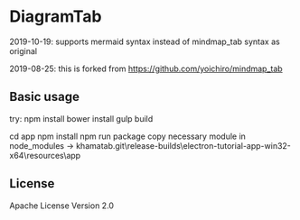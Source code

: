 # DiagramTab

2019-10-19: supports mermaid syntax instead of mindmap_tab syntax as original

2019-08-25: this is forked from https://github.com/yoichiro/mindmap_tab

## Basic usage

try:
npm install
bower install
gulp build

cd app
npm install
npm run package
copy necessary module in node_modules -> khamatab.git\release-builds\electron-tutorial-app-win32-x64\resources\app

## License
Apache License Version 2.0
